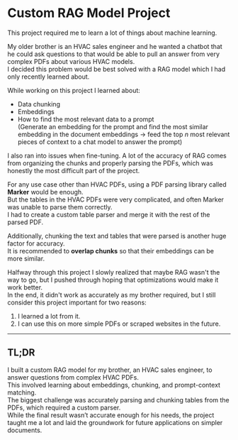 # Custom RAG Model Project
This project required me to learn a lot of things about machine learning.

My older brother is an HVAC sales engineer and he wanted a chatbot that he could ask questions to that would be able to pull an answer from very complex PDFs about various HVAC models.  
I decided this problem would be best solved with a RAG model which I had only recently learned about.

While working on this project I learned about:
- Data chunking
- Embeddings
- How to find the most relevant data to a prompt  
  (Generate an embedding for the prompt and find the most similar embedding in the document embeddings → feed the top *n* most relevant pieces of context to a chat model to answer the prompt)

I also ran into issues when fine-tuning. A lot of the accuracy of RAG comes from organizing the chunks and properly parsing the PDFs, which was honestly the most difficult part of the project.

For any use case other than HVAC PDFs, using a PDF parsing library called **Marker** would be enough.  
But the tables in the HVAC PDFs were very complicated, and often Marker was unable to parse them correctly.  
I had to create a custom table parser and merge it with the rest of the parsed PDF.

Additionally, chunking the text and tables that were parsed is another huge factor for accuracy.  
It is recommended to **overlap chunks** so that their embeddings can be more similar.

Halfway through this project I slowly realized that maybe RAG wasn't the way to go, but I pushed through hoping that optimizations would make it work better.  
In the end, it didn't work as accurately as my brother required, but I still consider this project important for two reasons:
1. I learned a lot from it.
2. I can use this on more simple PDFs or scraped websites in the future.

---

## TL;DR

I built a custom RAG model for my brother, an HVAC sales engineer, to answer questions from complex HVAC PDFs.  
This involved learning about embeddings, chunking, and prompt-context matching.  
The biggest challenge was accurately parsing and chunking tables from the PDFs, which required a custom parser.  
While the final result wasn’t accurate enough for his needs, the project taught me a lot and laid the groundwork for future applications on simpler documents.
